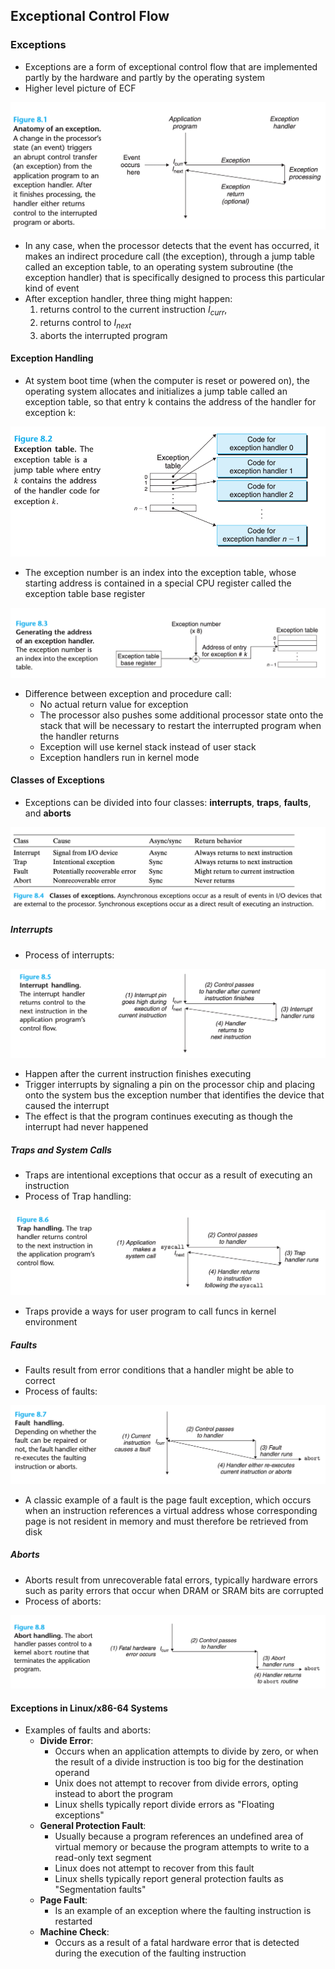 ## Exceptional Control Flow

### Exceptions

- Exceptions are a form of exceptional control flow that are implemented partly by the hardware and partly by the operating system
- Higher level picture of ECF

![](./anatomy_of_an_exception.png)

- In any case, when the processor detects that the event has occurred, it makes an indirect procedure call (the exception), through a jump table called an exception table, to an operating system subroutine (the exception handler) that is specifically designed to process this particular kind of event
- After exception handler, three thing might happen:
  1. returns control to the current instruction $I_{curr}$,
  2. returns control to $I_{next}$
  3. aborts the interrupted program

#### Exception Handling

- At system boot time (when the computer is reset or powered on), the operating system allocates and initializes a jump table called an exception table, so that
entry k contains the address of the handler for exception k:

![](./exception_table.png)

- The exception number is an index into the exception table, whose starting address is contained in a special CPU register called the exception table base register

![](./generating_the_address_of_an_exception_handler.png)

- Difference between exception and procedure call:
  - No actual return value for exception
  - The processor also pushes some additional processor state onto the stack that will be necessary to restart the interrupted program when the handler returns
  - Exception will use kernel stack instead of user stack
  - Exception handlers run in kernel mode


#### Classes of Exceptions

- Exceptions can be divided into four classes: **interrupts**, **traps**, **faults**, and **aborts**

![](./classes_of_exceptions.png)

##### Interrupts

- Process of interrupts:

![](./interrupt_handling.png)

- Happen after the current instruction finishes executing
- Trigger interrupts by signaling a pin on the processor chip and placing onto the system bus the exception number that identifies the device that caused the interrupt
- The effect is that the program continues executing as though the interrupt had never happened

##### Traps and System Calls

- Traps are intentional exceptions that occur as a result of executing an instruction
- Process of Trap handling:

![](./trap_handling.png)

- Traps provide a ways for user program to call funcs in kernel environment

##### Faults

- Faults result from error conditions that a handler might be able to correct
- Process of faults:

![](./fault_handling.png)


- A classic example of a fault is the page fault exception, which occurs when an instruction references a virtual address whose corresponding page is not resident in memory and must therefore be retrieved from disk

##### Aborts

- Aborts result from unrecoverable fatal errors, typically hardware errors such as parity errors that occur when DRAM or SRAM bits are corrupted
- Process of aborts:

![](./abort_handling.png)


#### Exceptions in Linux/x86-64 Systems

- Examples of faults and aborts:
  - **Divide Error**:
    - Occurs when an application attempts to divide by zero, or when the result of a divide instruction is too big for the destination operand
    - Unix does not attempt to recover from divide errors, opting instead to abort the program
    - Linux shells typically report divide errors as "Floating exceptions"
  - **General Protection Fault**:
    - Usually because a program references an undefined area of virtual memory or because the program attempts to write to a read-only text segment
    - Linux does not attempt to recover from this fault
    - Linux shells typically report general protection faults as "Segmentation faults"
  - **Page Fault**:
    - Is an example of an exception where the faulting instruction is restarted
  - **Machine Check**:
    - Occurs as a result of a fatal hardware error that is detected during the execution of the faulting instruction

